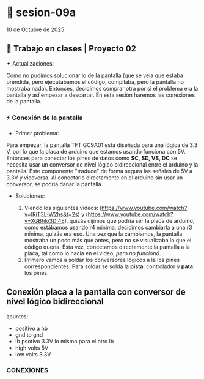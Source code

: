 # 🌷 sesion-09a

10 de Octubre de 2025

## 🔮 Trabajo en clases | Proyecto 02

✦ Actualizaciones:

Como no pudimos solucionar lo de la pantalla (que se veía que estaba prendida, pero ejecutabamos el código, compilaba, pero la pantalla no mostraba nada). Entonces, decidimos comprar otra por si el problema era la pantalla y así empezar a descartar. En esta sesión haremos las conexiones de la pantalla.

### ⚡️ Conexión de la pantalla

- Primer problema:

Para empezar, la pantalla TFT GC9A01 está diseñada para una lógica de 3.3 V, por lo que la placa de arduino que estamos usando funciona con 5V. Entonces para conectar los pines de datos como **SC, SD, VS, DC** se necesita usar un conversor de nivel lógico bidireccional entre el arduino y la pantalla. Este componente "traduce" de forma segura las señales de 5V a 3.3V y viceversa. Al conectarlo directamente en el arduino sin usar un conversor, se podría dañar la pantalla.


- Soluciones:

  1. Viendo los siguientes videos: (https://www.youtube.com/watch?v=IRiT3L-W2hs&t=2s) y (https://www.youtube.com/watch?v=XGBhlo3DI4E), quizás dijimos que podría ser la placa de arduino, como estábamos usando r4 minima, decidimos cambiarla a una r3 minima, quizás era eso. Una vez que la cambiamos, la pantalla mostraba un poco más que antes, pero no se visualizaba lo que el código quería. Esta vez, conectamos directamente la pantalla a la placa, tal como lo hacía en el video, *pero no funcionó*.
  2. Primero vamos a soldar los conversores lógicos a la los pines correspondientes. Para soldar se solda la **pista**: controlador y **pata**: los pines.
 
## Conexión placa a la pantalla con conversor de nivel lógico bidireccional

apuntes:
- positivo a hb
- gnd to gnd 
- lb psotivo 3.3V lo mismo para el otro lb
- high volts 5V
- low volts 3.3V

### CONEXIONES 

